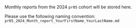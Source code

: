 Monthly reports from the 2024 `pr05` cohort will be stored here.

Please use the following naming convention: `pr05_2024_Month_report_YourFirstName_YourLastName.md`
